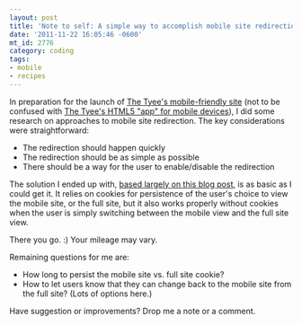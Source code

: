 ```yaml
---
layout: post
title: 'Note to self: A simple way to accomplish mobile site redirection using mod_rewrite'
date: '2011-11-22 16:05:46 -0600'
mt_id: 2776
category: coding
tags:
- mobile
- recipes
---
```


In preparation for the launch of [The Tyee's mobile-friendly site](http://m.thetyee.ca) (not to be confused with [The Tyee's HTML5 "app" for mobile devices](http://app.thetyee.ca)), I did some research on approaches to mobile site redirection. The key considerations were straightforward:

* The redirection should happen quickly
* The redirection should be as simple as possible
* There should be a way for the user to enable/disable the redirection

The solution I ended up with, [based largely on this blog post](http://ohryan.ca/blog/2011/01/21/modern-mobile-redirect-using-htaccess/), is as basic as I could get it. It relies on cookies for persistence of the user's choice to view the mobile site, or the full site, but it also works properly without cookies when the user is simply switching between the mobile view and the full site view.

<script src="https://gist.github.com/1386982.js?file=mod_rewrite_rules"></script>

There you go. :) Your mileage may vary.

Remaining questions for me are:

* How long to persist the mobile site vs. full site cookie?
* How to let users know that they can change back to the mobile site from the full site? (Lots of options here.)

Have suggestion or improvements? Drop me a note or a comment.
